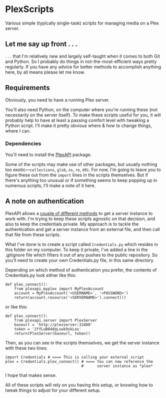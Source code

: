# PlexScripts
Various simple (typically single-task) scripts for managing media on a Plex server.

## **Let me say up front . . .**
. . . that I'm relatively new and largely self-taught when it comes to both Git and Python. So I probably do things in not-the-most-efficient ways pretty regularly. If you have any advice for better methods to accomplish anything here, by all means please let me know.

## **Requirements**
Obviously, you need to have a running Plex server.

You'll also need Python, on the computer where you're running these (not necessarily on the server itself). To make these scripts useful for you, it will probably help to have at least a passing comfort level with tweaking a Python script. I'll make it pretty obvious where & how to change things, where I can.

### **Dependencies**
You'll need to install the [PlexAPI](https://python-plexapi.readthedocs.io/en/latest/introduction.html) package.

Some of the scripts may make use of other packages, but usually nothing too exotic—`collections`, `glob`, `os`, `re`, etc. For now, I'm going to leave you to figure these out from the `import` lines in the scripts themselves. But if there's anything too unusual or if something seems to keep popping up in numerous scripts, I'll make a note of it here.

## **A note on authentication**
PlexAPI allows a [couple of different methods](https://python-plexapi.readthedocs.io/en/latest/introduction.html#getting-a-plexserver-instance) to get a server instance to work with. I'm trying to keep these scripts agnostic on that decision, and also to keep the credentials private. My approach is to tackle the authentication and get a server instance from an external file, and then call that file from these scripts.

What I've done is to create a script called `Credentials.py` which resides in this folder on my computer. To keep it private, I've added a line in the .gitignore file which filters it out of any pushes to the public repository. So you'll need to create your own Credentials.py file, in this same directory.

Depending on which method of authentication you prefer, the contents of Credentials.py look either like this:

    def plex_connect():
        from plexapi.myplex import MyPlexAccount
        account = MyPlexAccount('<USERNAME>', '<PASSWORD>')
        return(account.resource('<SERVERNAME>').connect())

or like this:

    def plex_connect():
        from plexapi.server import PlexServer
        baseurl = 'http://plexserver:32400'
        token = '2ffLuB84dqLswk9skLos'
        return(PlexServer(baseurl, token))

Then, as you can see in the scripts themselves, we get the server instance with these two lines:

    import Credentials # <=== This is calling your external script
    plex = Credentials.plex_connect() # <=== You can now reference the
                                      #      server instance as *plex*

I hope that makes sense.

All of these scripts will rely on you having this setup, or knowing how to tweak things to adjust for your different setup.
